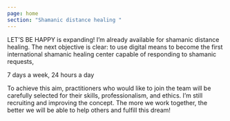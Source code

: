 ```yaml
---
page: home
section: "Shamanic distance healing "
---
```

<span class="fd1">LET’S BE HAPPY </span>
is expanding! I’m already available for shamanic distance healing. The next objective is clear: to use digital means to become the first international shamanic healing center capable of responding to shamanic requests,

<span class="fd2">7 days a week, 24 hours a day </span>

To achieve this aim, practitioners who would like to join the team will be carefully selected for their skills, professionalism, and ethics. I’m still recruiting and improving the concept. The more we work together, the better we will be able to help others and fulfill this dream!